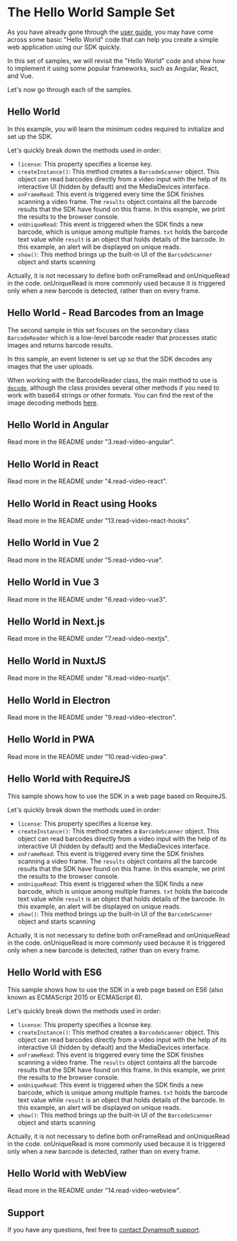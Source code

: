 # The Hello World Sample Set

As you have already gone through the [user guide](https://www.dynamsoft.com/barcode-reader/programming/javascript/user-guide/?ver=latest#getting-started---hello-world), you may have come across some basic "Hello World" code that can help you create a simple web application using our SDK quickly.

In this set of samples, we will revisit the "Hello World" code and show how to implement it using some popular frameworks, such as Angular, React, and Vue.

Let's now go through each of the samples.

## Hello World

In this example, you will learn the minimum codes required to initialize and set up the SDK.

Let's quickly break down the methods used in order:

* `license`: This property specifies a license key.
* `createInstance()`: This method creates a `BarcodeScanner` object. This object can read barcodes directly from a video input with the help of its interactive UI (hidden by default) and the MediaDevices interface.
* `onFrameRead`: This event is triggered every time the SDK finishes scanning a video frame. The `results` object contains all the barcode results that the SDK have found on this frame. In this example, we print the results to the browser console.
* `onUniqueRead`: This event is triggered when the SDK finds a new barcode, which is unique among multiple frames. `txt` holds the barcode text value while `result` is an object that holds details of the barcode. In this example, an alert will be displayed on unique reads.
* `show()`: This method brings up the built-in UI of the `BarcodeScanner` object and starts scanning

Actually, it is not necessary to define both onFrameRead and onUniqueRead in the code. onUniqueRead is more commonly used because it is triggered only when a new barcode is detected, rather than on every frame.

## Hello World - Read Barcodes from an Image

The second sample in this set focuses on the secondary class `BarcodeReader` which is a low-level barcode reader that processes static images and returns barcode results.

In this sample, an event listener is set up so that the SDK decodes any images that the user uploads.

When working with the BarcodeReader class, the main method to use is [`decode`](https://www.dynamsoft.com/barcode-reader/programming/javascript/api-reference/BarcodeReader.html?ver=latest#decode), although the class provides several other methods if you need to work with base64 strings or other formats. You can find the rest of the image decoding methods [here](https://www.dynamsoft.com/barcode-reader/programming/javascript/api-reference/BarcodeReader.html?ver=latest#decode-barcodes).

## Hello World in Angular

Read more in the README under "3.read-video-angular".

## Hello World in React

Read more in the README under "4.read-video-react".

## Hello World in React using Hooks

Read more in the README under "13.read-video-react-hooks".

## Hello World in Vue 2

Read more in the README under "5.read-video-vue".

## Hello World in Vue 3

Read more in the README under "6.read-video-vue3".

## Hello World in Next.js

Read more in the README under "7.read-video-nextjs".

## Hello World in NuxtJS

Read more in the README under "8.read-video-nuxtjs".

## Hello World in Electron

Read more in the README under "9.read-video-electron".

## Hello World in PWA

Read more in the README under "10.read-video-pwa".

## Hello World with RequireJS

This sample shows how to use the SDK in a web page based on RequireJS.

Let's quickly break down the methods used in order:

* `license`: This property specifies a license key.
* `createInstance()`: This method creates a `BarcodeScanner` object. This object can read barcodes directly from a video input with the help of its interactive UI (hidden by default) and the MediaDevices interface.
* `onFrameRead`: This event is triggered every time the SDK finishes scanning a video frame. The `results` object contains all the barcode results that the SDK have found on this frame. In this example, we print the results to the browser console.
* `onUniqueRead`: This event is triggered when the SDK finds a new barcode, which is unique among multiple frames. `txt` holds the barcode text value while `result` is an object that holds details of the barcode. In this example, an alert will be displayed on unique reads.
* `show()`: This method brings up the built-in UI of the `BarcodeScanner` object and starts scanning

Actually, it is not necessary to define both onFrameRead and onUniqueRead in the code. onUniqueRead is more commonly used because it is triggered only when a new barcode is detected, rather than on every frame.

## Hello World with ES6

This sample shows how to use the SDK in a web page based on ES6 (also known as ECMAScript 2015 or ECMAScript 6).

Let's quickly break down the methods used in order:

* `license`: This property specifies a license key.
* `createInstance()`: This method creates a `BarcodeScanner` object. This object can read barcodes directly from a video input with the help of its interactive UI (hidden by default) and the MediaDevices interface.
* `onFrameRead`: This event is triggered every time the SDK finishes scanning a video frame. The `results` object contains all the barcode results that the SDK have found on this frame. In this example, we print the results to the browser console.
* `onUniqueRead`: This event is triggered when the SDK finds a new barcode, which is unique among multiple frames. `txt` holds the barcode text value while `result` is an object that holds details of the barcode. In this example, an alert will be displayed on unique reads.
* `show()`: This method brings up the built-in UI of the `BarcodeScanner` object and starts scanning

Actually, it is not necessary to define both onFrameRead and onUniqueRead in the code. onUniqueRead is more commonly used because it is triggered only when a new barcode is detected, rather than on every frame.

## Hello World with WebView

Read more in the README under "14.read-video-webview".

## Support

If you have any questions, feel free to [contact Dynamsoft support](https://www.dynamsoft.com/company/contact?utm_source=sampleReadme).
